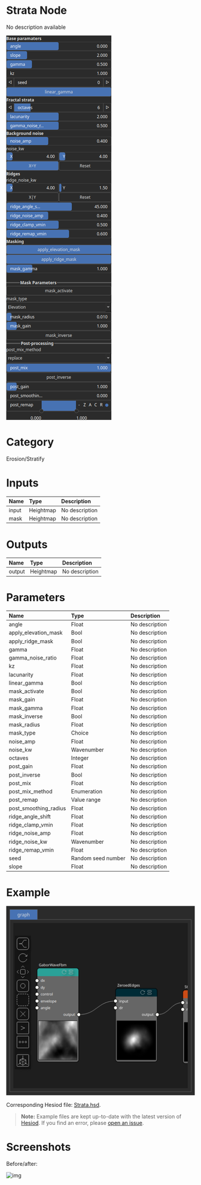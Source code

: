 
Strata Node
===========


No description available



![img](../../images/nodes/Strata_settings.png)


# Category


Erosion/Stratify
# Inputs

|Name|Type|Description|
| :--- | :--- | :--- |
|input|Heightmap|No description|
|mask|Heightmap|No description|

# Outputs

|Name|Type|Description|
| :--- | :--- | :--- |
|output|Heightmap|No description|

# Parameters

|Name|Type|Description|
| :--- | :--- | :--- |
|angle|Float|No description|
|apply_elevation_mask|Bool|No description|
|apply_ridge_mask|Bool|No description|
|gamma|Float|No description|
|gamma_noise_ratio|Float|No description|
|kz|Float|No description|
|lacunarity|Float|No description|
|linear_gamma|Bool|No description|
|mask_activate|Bool|No description|
|mask_gain|Float|No description|
|mask_gamma|Float|No description|
|mask_inverse|Bool|No description|
|mask_radius|Float|No description|
|mask_type|Choice|No description|
|noise_amp|Float|No description|
|noise_kw|Wavenumber|No description|
|octaves|Integer|No description|
|post_gain|Float|No description|
|post_inverse|Bool|No description|
|post_mix|Float|No description|
|post_mix_method|Enumeration|No description|
|post_remap|Value range|No description|
|post_smoothing_radius|Float|No description|
|ridge_angle_shift|Float|No description|
|ridge_clamp_vmin|Float|No description|
|ridge_noise_amp|Float|No description|
|ridge_noise_kw|Wavenumber|No description|
|ridge_remap_vmin|Float|No description|
|seed|Random seed number|No description|
|slope|Float|No description|

# Example


![img](../../images/nodes/Strata_hsd_example.png)

Corresponding Hesiod file: [Strata.hsd](../../examples/Strata.hsd). 

> **Note:** Example files are kept up-to-date with the latest version of [Hesiod](https://github.com/otto-link/Hesiod).
> If you find an error, please [open an issue](https://github.com/otto-link/Hesiod/issues).

  
# Screenshots

Before/after:

![img](../../images/nodes/Strata_wiki0.png)